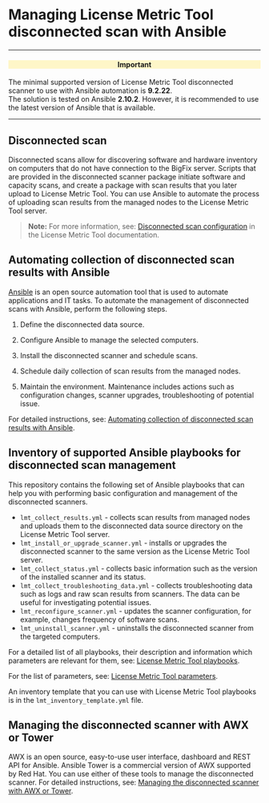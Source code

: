 # Managing License Metric Tool disconnected scan with Ansible

---
<div style="text-align: center;"><h4 style="background-color: #fef6c8;">Important</h4></div>

The minimal supported version of License Metric Tool disconnected scanner to use with Ansible automation is **9.2.22**.<br>
The solution is tested on Ansible **2.10.2**. However, it is recommended to use the latest version of Ansible that is available.

---

## Disconnected scan

Disconnected scans allow for discovering software and hardware inventory on computers that do not have connection to the BigFix server. Scripts that are provided in the disconnected scanner package initiate software and capacity scans, and create a package with scan results that you later upload to License Metric Tool.
You can use Ansible to automate the process of uploading scan results from the managed nodes to the License Metric Tool server.

>**Note:** For more information, see: [Disconnected scan configuration](https://www.ibm.com/support/knowledgecenter/SS8JFY_9.2.0/com.ibm.lmt.doc/Inventory/planinconf/c_disc_main.html) in the License Metric Tool documentation.

## Automating collection of disconnected scan results with Ansible 

[Ansible](https://docs.ansible.com/ansible/latest/index.html#about-ansible) is an open source automation tool that is used to automate applications and IT tasks. To automate the management of disconnected scans with Ansible, perform the following steps.


1. Define the disconnected data source.

2. Configure Ansible to manage the selected computers.

3. Install the disconnected scanner and schedule scans.

4. Schedule daily collection of scan results from the managed nodes.

5. Maintain the environment. Maintenance includes actions such as configuration changes, scanner upgrades, troubleshooting of potential issue.

For detailed instructions, see: [Automating collection of disconnected scan results with Ansible](docs/doc_automating_with_ansible.md).

## Inventory of supported Ansible playbooks for disconnected scan management 

This repository contains the following set of Ansible playbooks that can help you with performing basic configuration and management of the disconnected scanners. 
- `lmt_collect_results.yml` - collects scan results from managed nodes and uploads them to the disconnected data source directory on the License Metric Tool server.
- `lmt_install_or_upgrade_scanner.yml` - installs or upgrades the disconnected scanner to the same version as the License Metric Tool server.
- `lmt_collect_status.yml` - collects basic information such as the version of the installed scanner and its status.
- `lmt_collect_troubleshooting_data.yml` - collects troubleshooting data such as logs and raw scan results from scanners. The data can be useful for investigating potential issues.
- `lmt_reconfigure_scanner.yml` - updates the scanner configuration, for example, changes frequency of software scans.
- `lmt_uninstall_scanner.yml` - uninstalls the disconnected scanner from the targeted computers.

For a detailed list of all playbooks, their description and information which parameters are relevant for them, see: [License Metric Tool playbooks](docs/doc_playbooks_list.md).

For the list of parameters, see: [License Metric Tool parameters](docs/doc_lmt_parameters.md).

An inventory template that you can use with License Metric Tool playbooks is in the `lmt_inventory_template.yml` file. 

## Managing the disconnected scanner with AWX or Tower

AWX is an open source, easy-to-use user interface, dashboard and REST API for Ansible. Ansible Tower is a commercial version of AWX supported by Red Hat.
You can use either of these tools to manage the disconnected scanner. For detailed instructions, see:  [Managing the disconnected scanner with AWX or Tower](docs/doc_automating_with_awx_tower.md).
 


